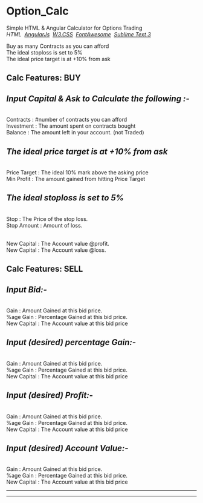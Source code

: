 # Option_Calc
Simple HTML & Angular Calculator for Options Trading<br/>
*HTML 
&nbsp;<a href="https://ajax.googleapis.com/ajax/libs/angularjs/1.6.4/angular.min.js">AngularJs</a> 
&nbsp;<a href="https://www.w3schools.com/w3css/4/w3.css">W3.CSS</a>
&nbsp;<a href="https://cdnjs.cloudflare.com/ajax/libs/font-awesome/4.7.0/css/font-awesome.min.css">FontAwesome</a> 
&nbsp;<a href="https://download.sublimetext.com/Sublime%20Text%20Build%203143%20x64.zip">Sublime Text 3*</a>



Buy as many Contracts as you can afford
<br/>The ideal stoploss is set to 5%
<br/>The ideal price target is at +10% from ask

Calc Features: BUY
-------------------------------------------------
*Input Capital & Ask to Calculate the following :-*
-------------------------------------------------
<br/>Contracts    : #number of contracts you can afford
<br/>Investment   : The amount spent on contracts bought
<br/>Balance      : The amount left in your account. (not Traded)

*The ideal price target is at +10% from ask*
-------------------------------------------------
<br/>Price Target : The ideal 10% mark above the asking price
<br/>Min Profit   : The amount gained from hitting Price Target

*The ideal stoploss is set to 5%*
-------------------------------------------------
<br/>Stop         : The Price of the stop loss.
<br/>Stop Amount  : Amount of loss.
<br/>

<br/>New Capital  : The Account value @profit.
<br/>New Capital  : The Account value @loss.

Calc Features: SELL
-------------------------------------------------
*Input Bid:-*
-------------------------------------------------
<br/>Gain         : Amount Gained at this bid price. 
<br/>%age Gain    : Percentage Gained at this bid price. 
<br/>New Capital  : The Account value at this bid price

*Input (desired) percentage Gain:-*
-------------------------------------------------
<br/>Gain         : Amount Gained at this bid price. 
<br/>%age Gain    : Percentage Gained at this bid price. 
<br/>New Capital  : The Account value at this bid price


*Input (desired) Profit:-*
-------------------------------------------------
<br/>Gain         : Amount Gained at this bid price. 
<br/>%age Gain    : Percentage Gained at this bid price. 
<br/>New Capital  : The Account value at this bid price


*Input (desired) Account Value:-*
-------------------------------------------------
<br/>Gain         : Amount Gained at this bid price. 
<br/>%age Gain    : Percentage Gained at this bid price. 
<br/>New Capital  : The Account value at this bid price

 
-------------------------------------------------
-------------------------------------------------
